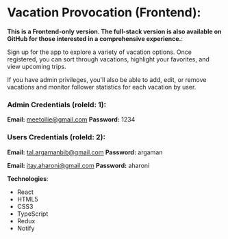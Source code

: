 # Vacation Provocation (Frontend):

  **This is a Frontend-only version. The full-stack version is also available on GitHub for those interested in a comprehensive experience.**:

Sign up for the app to explore a variety of vacation options. Once registered, you can sort through vacations, highlight your favorites, and view upcoming trips. 

If you have admin privileges, you'll also be able to add, edit, or remove vacations and monitor follower statistics for each vacation by user.

### Admin Credentials (roleId: 1):
**Email:** meetollie@gmail.com
**Password:** 1234

### Users Credentials (roleId: 2):

**Email:** tal.argamanbib@gmail.com
**Password:** argaman

**Email:** itay.aharoni@gmail.com
**Password:** aharoni


  **Technologies**:
  - React
  - HTML5
  - CSS3
  - TypeScript
  - Redux
  - Notify

